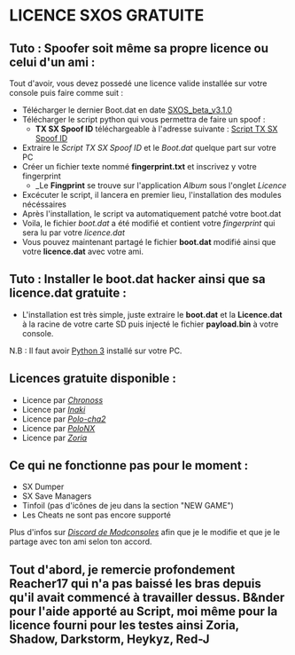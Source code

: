 # LICENCE SXOS GRATUITE

## Tuto : Spoofer soit même sa propre licence ou celui d'un ami :  

Tout d'avoir, vous devez possedé une licence valide installée sur votre console puis faire comme suit :  
  * Télécharger le dernier Boot.dat en date [SXOS_beta_v3.1.0](https://www.mediafire.com/file/z8td5k923wsqs9w/SXOS_beta_v3.1.0.zip/file)
  * Télécharger le script python qui vous permettra de faire un spoof : 
    * __TX SX Spoof ID__ téléchargeable à l'adresse suivante : [Script TX SX Spoof ID](https://www.mediafire.com/file/zhy3vjafgsbi4y3/Python-3.9-hacksxos3.1.0.rar/file)  
  * Extraire le _Script TX SX Spoof ID_ et le _Boot.dat_ quelque part sur votre PC
  * Créer un fichier texte nommé __fingerprint.txt__ et inscrivez y votre fingerprint
      * _Le __Fingprint__ se trouve sur l'application _Album_ sous l'onglet _Licence_  
  * Excécuter le script, il lancera en premier lieu, l'installation des modules nécéssaires
  * Après l'installation, le script va automatiquement patché votre boot.dat
  * Voila, le fichier _boot.dat_ a été modifié et contient votre _fingerprint_ qui sera lu par votre _licence.dat_
  * Vous pouvez maintenant partagé le fichier __boot.dat__ modifié ainsi que votre __licence.dat__ avec votre ami. 

## Tuto : Installer le boot.dat hacker ainsi que sa licence.dat gratuite :  
  * L'installation est très simple, juste extraire le __boot.dat__ et la __Licence.dat__ à la racine de votre carte SD puis injecté le fichier __payload.bin__ à votre console.

N.B : Il faut avoir [Python 3](https://www.python.org/downloads/) installé sur votre PC.

## Licences gratuite disponible :  
  * Licence par _[Chronoss](https://www.mediafire.com/file/8iwnxusxotcmfc2/Licence_Gratuit_SXOS_Free_02_by_Chronoss.rar/file)_
  * Licence par _[Inaki](https://www.mediafire.com/file/pchfm2n1oe8iwee/Licence_Gratuite_SXOS_Free_03_by_Inaki.rar/file)_
  * Licence par _[Polo-cha2](https://www.mediafire.com/file/oe4ybf6rjy466jb/Licence_Gratuite_SXOS_Free_04_by_Polo-cha2.rar/file)_
  * Licence par _[PoloNX](https://www.mediafire.com/file/jx92o1wbo8uo7v6/Licence_Gratuite_SXOS_Free_05_by_PoloNX.rar/file)_
  * Licence par _[Zoria](https://www.mediafire.com/file/mmw4dspt2r1dvpl/Licence_Gratuite_SXOS_Free_06_by_Zoria.rar/file)_
  
## Ce qui ne fonctionne pas pour le moment :  
  * SX Dumper
  * SX Save Managers
  * Tinfoil (pas d'icônes de jeu dans la section "NEW GAME")
  * Les Cheats ne sont pas encore supporté
  
Plus d'infos sur _[Discord de Modconsoles](https://discord.gg/yCrp3p5c)_ afin que je le modifie et que je le partage avec ton ami selon ton accord.


## Tout d'abord, je remercie profondement Reacher17 qui n'a pas baissé les bras depuis qu'il avait commencé à travailler dessus. B&nder pour l'aide apporté au Script, moi même pour la licence fourni pour les testes ainsi Zoria, Shadow, Darkstorm, Heykyz, Red-J
